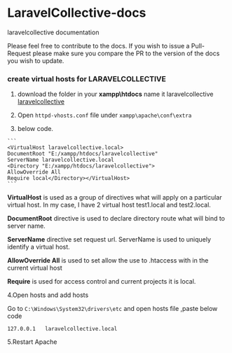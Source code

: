 # LaravelCollective-docs

laravelcollective documentation

Please feel free to contribute to the docs. If you wish to issue a Pull-Request please make sure you compare the PR to the version of the docs you wish to update.





### create virtual hosts for LARAVELCOLLECTIVE

1. download the folder  in your  **xampp\htdocs**  name it   laravelcollective [laravelcollective](LaravelCollective.rar)

2. Open `httpd-vhosts.conf` file under `xampp\apache\conf\extra` 

3.  below code.

   ```
   ​``` 
   <VirtualHost laravelcollective.local>
   DocumentRoot "E:/xampp/htdocs/laravelcollective"
   ServerName laravelcollective.local
   <Directory "E:/xampp/htdocs/laravelcollective">
   AllowOverride All
   Require local</Directory></VirtualHost>
   ​```
   ```

   **VirtualHost**    is used as a group of directives what will apply on a particular virtual host. In my case, I have 2 virtual host test1.local and test2.local.

   **DocumentRoot** directive is used to declare directory route what will bind to server name.

**ServerName** directive set request url. ServerName is used to uniquely identify a virtual host.

 **AllowOverride All** is used to set allow the use to .htaccess with in the current virtual host

**Require** is used for access control and current projects it is local.

4.Open hosts and add hosts

Go to `C:\Windows\System32\drivers\etc` and open hosts file ,paste below code

```
127.0.0.1 	laravelcollective.local
```



5.Restart Apache